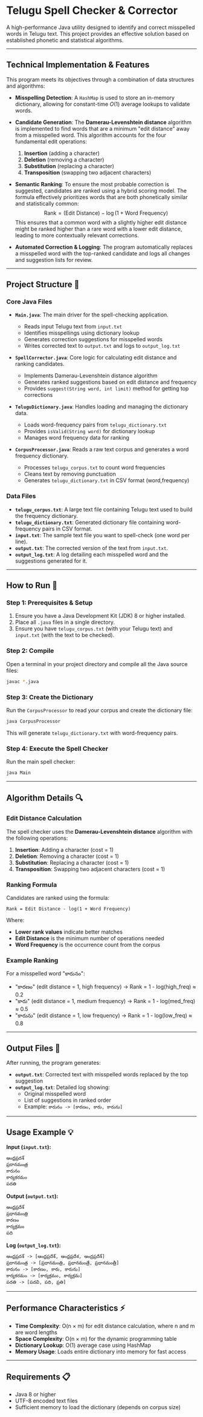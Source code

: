 # Telugu Spell Checker & Corrector

A high-performance Java utility designed to identify and correct misspelled words in Telugu text. This project provides an effective solution based on established phonetic and statistical algorithms.

***

## Technical Implementation & Features

This program meets its objectives through a combination of data structures and algorithms:

* **Misspelling Detection**: A `HashMap` is used to store an in-memory dictionary, allowing for constant-time $O(1)$ average lookups to validate words.

* **Candidate Generation**: The **Damerau-Levenshtein distance** algorithm is implemented to find words that are a minimum "edit distance" away from a misspelled word. This algorithm accounts for the four fundamental edit operations:
    1.  **Insertion** (adding a character)
    2.  **Deletion** (removing a character)
    3.  **Substitution** (replacing a character)
    4.  **Transposition** (swapping two adjacent characters)

* **Semantic Ranking**: To ensure the most probable correction is suggested, candidates are ranked using a hybrid scoring model. The formula effectively prioritizes words that are both phonetically similar and statistically common:
    $$\text{Rank} = (\text{Edit Distance}) - \log(1 + \text{Word Frequency})$$
    This ensures that a common word with a slightly higher edit distance might be ranked higher than a rare word with a lower edit distance, leading to more contextually relevant corrections.

* **Automated Correction & Logging**: The program automatically replaces a misspelled word with the top-ranked candidate and logs all changes and suggestion lists for review.

***

## Project Structure 📁

### Core Java Files

* **`Main.java`**: The main driver for the spell-checking application.
  - Reads input Telugu text from `input.txt`
  - Identifies misspellings using dictionary lookup
  - Generates correction suggestions for misspelled words
  - Writes corrected text to `output.txt` and logs to `output_log.txt`

* **`SpellCorrector.java`**: Core logic for calculating edit distance and ranking candidates.
  - Implements Damerau-Levenshtein distance algorithm
  - Generates ranked suggestions based on edit distance and frequency
  - Provides `suggest(String word, int limit)` method for getting top corrections

* **`TeluguDictionary.java`**: Handles loading and managing the dictionary data.
  - Loads word-frequency pairs from `telugu_dictionary.txt`
  - Provides `isValid(String word)` for dictionary lookup
  - Manages word frequency data for ranking

* **`CorpusProcessor.java`**: Reads a raw text corpus and generates a word frequency dictionary.
  - Processes `telugu_corpus.txt` to count word frequencies
  - Cleans text by removing punctuation
  - Generates `telugu_dictionary.txt` in CSV format (word,frequency)

### Data Files

* **`telugu_corpus.txt`**: A large text file containing Telugu text used to build the frequency dictionary.
* **`telugu_dictionary.txt`**: Generated dictionary file containing word-frequency pairs in CSV format.
* **`input.txt`**: The sample text file you want to spell-check (one word per line).
* **`output.txt`**: The corrected version of the text from `input.txt`.
* **`output_log.txt`**: A log detailing each misspelled word and the suggestions generated for it.

***

## How to Run 🚀

### Step 1: Prerequisites & Setup

1. Ensure you have a Java Development Kit (JDK) 8 or higher installed.
2. Place all `.java` files in a single directory.
3. Ensure you have `telugu_corpus.txt` (with your Telugu text) and `input.txt` (with the text to be checked).

### Step 2: Compile

Open a terminal in your project directory and compile all the Java source files:
```bash
javac *.java
```

### Step 3: Create the Dictionary

Run the `CorpusProcessor` to read your corpus and create the dictionary file:
```bash
java CorpusProcessor
```
This will generate `telugu_dictionary.txt` with word-frequency pairs.

### Step 4: Execute the Spell Checker

Run the main spell checker:
```bash
java Main
```

***

## Algorithm Details 🔍

### Edit Distance Calculation

The spell checker uses the **Damerau-Levenshtein distance** algorithm with the following operations:

1. **Insertion**: Adding a character (cost = 1)
2. **Deletion**: Removing a character (cost = 1)  
3. **Substitution**: Replacing a character (cost = 1)
4. **Transposition**: Swapping two adjacent characters (cost = 1)

### Ranking Formula

Candidates are ranked using the formula:
```
Rank = Edit Distance - log(1 + Word Frequency)
```

Where:
- **Lower rank values** indicate better matches
- **Edit Distance** is the minimum number of operations needed
- **Word Frequency** is the occurrence count from the corpus

### Example Ranking

For a misspelled word "కారునం":
- "కారణం" (edit distance = 1, high frequency) → Rank = 1 - log(high_freq) ≈ 0.2
- "కారు" (edit distance = 1, medium frequency) → Rank = 1 - log(med_freq) ≈ 0.5
- "కారును" (edit distance = 1, low frequency) → Rank = 1 - log(low_freq) ≈ 0.8

***

## Output Files 📝

After running, the program generates:

* **`output.txt`**: Corrected text with misspelled words replaced by the top suggestion
* **`output_log.txt`**: Detailed log showing:
  - Original misspelled word
  - List of suggestions in ranked order
  - Example: `కారునం -> [కారణం, కారు, కారును]`

***

## Usage Example 💡

**Input (`input.txt`):**
```
ఆంధ్రప్రదశ్
ప్రదానమంత్ర
కారునం
కార్యకరమం
పదతి
```

**Output (`output.txt`):**
```
ఆంధ్రప్రదేశ్
ప్రధానమంత్రి
కారణం
కార్యక్రమం
పది
```

**Log (`output_log.txt`):**
```
ఆంధ్రప్రదశ్ -> [ఆంధ్రప్రదేశ్, ఆంధ్రప్రదేశ, ఆంద్రప్రదేశ్]
ప్రదానమంత్ర -> [ప్రధానమంత్రి, ప్రధానమంత్రే, ప్రధానమంత్రీ]
కారునం -> [కారణం, కారు, కారును]
కార్యకరమం -> [కార్యక్రమం, కార్యక్రమ]
పదతి -> [పదవి, పది, ప్రతి]
```

***

## Performance Characteristics ⚡

- **Time Complexity**: O(n × m) for edit distance calculation, where n and m are word lengths
- **Space Complexity**: O(n × m) for the dynamic programming table
- **Dictionary Lookup**: O(1) average case using HashMap
- **Memory Usage**: Loads entire dictionary into memory for fast access

***

## Requirements 📋

- Java 8 or higher
- UTF-8 encoded text files
- Sufficient memory to load the dictionary (depends on corpus size)